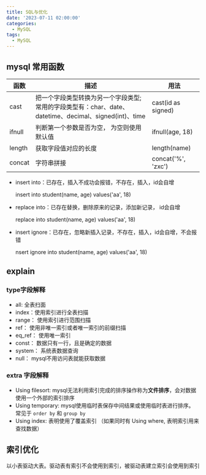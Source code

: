 ```yaml
---
title: SQL与优化
date: '2023-07-11 02:00:00'
categories:
  - MySQL
tags:
  - MySQL
---
```


## mysql 常用函数

| 函数     | 描述                                                                           | 用法                 |
|--------|------------------------------------------------------------------------------|--------------------|
| cast   | 把一个字段类型转换为另一个字段类型;<br />常用的字段类型有：char、date、datetime、decimal、signed(int)、time | cast(id as signed) |
| ifnull | 判断第一个参数是否为空， 为空则使用默认值                                                        | ifnull(age, 18)    |
| length | 获取字段值对应的长度                                                                   | length(name)       |
| concat | 字符串拼接                                                                        | concat('%', 'zxc') |

* insert into：已存在，插入不成功会报错，不存在，插入，id会自增

  insert into student(name, age) values('aa', 18)

* replace into：已存在替换，删除原来的记录，添加新记录， id会自增

  replace into student(name, age) values('aa', 18)

* insert ignore：已存在，忽略新插入记录，不存在，插入，id会自增，不会报错

  nsert ignore into student(name, age) values('aa', 18)

## explain

### type字段解释

* all:  全表扫面
* index：使用索引进行全表扫描
* range： 使用索引进行范围扫描
* ref： 使用非唯一索引或者唯一索引的前缀扫描
* eq_ref： 使用唯一索引
* const： 数据只有一行，且是确定的数据
* system： 系统表数据查询
* null： mysql不用访问表就能获取数据

### extra 字段解释

* Using filesort: mysql无法利用索引完成的排序操作称为**文件排序**，会对数据使用一个外部的索引排序
* Using temporary: mysql使用临时表保存中间结果或使用临时表进行排序。 常见于 `order by` 和 `group by`
* Using index: 表明使用了覆盖索引 （如果同时有 Using where, 表明索引用来查找数据）

## 索引优化

以小表驱动大表。驱动表有索引不会使用到索引，被驱动表建立索引会使用到索引
